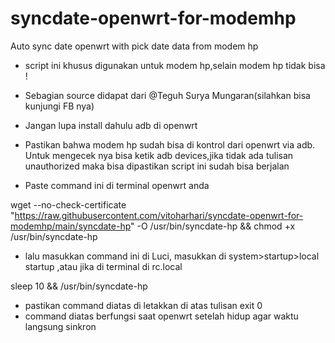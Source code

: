 # syncdate-openwrt-for-modemhp
Auto sync date openwrt with pick date data from modem hp

- script ini khusus digunakan untuk modem hp,selain modem hp tidak bisa !
- Sebagian source didapat dari @Teguh Surya Mungaran(silahkan bisa kunjungi FB nya)

- Jangan lupa install dahulu adb di openwrt

- Pastikan bahwa modem hp sudah bisa di kontrol dari openwrt via adb. Untuk mengecek nya bisa ketik adb devices,jika tidak ada tulisan unauthorized maka bisa dipastikan script ini sudah bisa berjalan 

- Paste command ini di terminal openwrt anda

wget --no-check-certificate "https://raw.githubusercontent.com/vitoharhari/syncdate-openwrt-for-modemhp/main/syncdate-hp" -O /usr/bin/syncdate-hp && chmod +x /usr/bin/syncdate-hp

- lalu masukkan command ini di Luci, masukkan di system>startup>local startup ,atau jika di terminal di rc.local

sleep 10 && /usr/bin/syncdate-hp

- pastikan command diatas di letakkan di atas tulisan exit 0
- command diatas berfungsi saat openwrt setelah hidup agar waktu langsung sinkron
